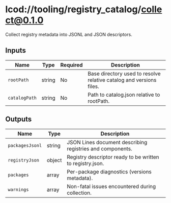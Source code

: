 # lcod://tooling/registry_catalog/collect@0.1.0

Collect registry metadata into JSONL and JSON descriptors.

## Inputs

| Name | Type | Required | Description |
| ---- | ---- | -------- | ----------- |
| `rootPath` | string | No | Base directory used to resolve relative catalog and versions files. |
| `catalogPath` | string | No | Path to catalog.json relative to rootPath. |

## Outputs

| Name | Type | Description |
| ---- | ---- | ----------- |
| `packagesJsonl` | string | JSON Lines document describing registries and components. |
| `registryJson` | object | Registry descriptor ready to be written to registry.json. |
| `packages` | array | Per-package diagnostics (versions metadata). |
| `warnings` | array | Non-fatal issues encountered during collection. |
